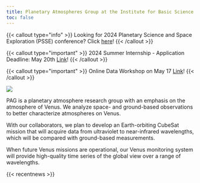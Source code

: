 ```yaml
---
title: Planetary Atmospheres Group at the Institute for Basic Science
toc: false
---
```



{{< callout type="info" >}}
  Looking for 2024 Planetary Science and Space Exploration (PSSE) conference? Click [here](https://ibs.re.kr/psse2024)!
{{< /callout >}}

{{< callout type="important" >}}
  2024 Summer Internship - Application Deadline: May 20th [Link](https://pag-ibs.github.io/jobs/2024-summer-internship/)!
{{< /callout >}}

{{< callout type="important" >}}
  Online Data Workshop on May 17 [Link](https://pag-ibs.github.io/news/2024-05-17-dataworkshop/)!
{{< /callout >}}

![](/images/main/2024_design_PAG.png)

PAG is a planetary atmosphere research group with an emphasis on the atmosphere of Venus. We analyze space- and ground-based observations to better characterize atmospheres on Venus.



With our collaborators, we plan to develop an Earth-orbiting CubeSat mission that will acquire data from ultraviolet to near-infrared wavelengths, which will be compared with ground-based measurements.



When future Venus missions are operational, our Venus monitoring system will provide high-quality time series of the global view over a range of wavelengths.

{{< recentnews >}}